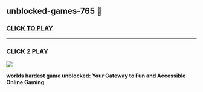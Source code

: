 
## unblocked-games-765 👋
<h3>
<a href="https://premium.freeplayer.one?title=unblocked-games-765&ref=14F">CLICK TO PLAY</a></h3>
<hr>

<h3>
<a href="https://premium.freeplayer.one?title=unblocked-games-765&ref=14F">CLICK 2 PLAY</a>
  
</h3>

<a href="https://premium.freeplayer.one?title=unblocked-games-765&ref=12F/"><img src="https://clearcache.store/games.png"></a>


**worlds hardest game unblocked: Your Gateway to Fun and Accessible Online Gaming**
